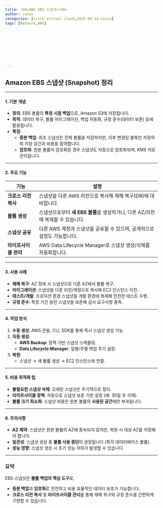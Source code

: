 ```yaml
---
title: <h0>AWS EBS 스냅샷</h0>
author: cotes 
categories: [cisco virtual cloud,2025-04-14-cisco]
tags: [Network,AWS]









---
```




## **Amazon EBS 스냅샷 (Snapshot) 정리**  

---

#### **1. 기본 개념**  
- **정의**: EBS 볼륨의 **특정 시점 백업**으로, Amazon S3에 저장됩니다.  
- **목적**: 데이터 복구, 볼륨 마이그레이션, 백업 자동화, 규정 준수(데이터 보존) 등에 활용됩니다.  
- **특징**:  
  - **증분 백업**: 최초 스냅샷은 전체 볼륨을 저장하지만, 이후 변경된 블록만 저장하여 저장 공간과 비용을 절약합니다.  
  - **암호화**: 원본 볼륨이 암호화된 경우 스냅샷도 자동으로 암호화되며, KMS 키로 관리됩니다.  

---

#### **2. 주요 기능**  
| **기능**              | **설명**                                                     |
| --------------------- | ------------------------------------------------------------ |
| **크로스 리전 복사**  | 스냅샷을 다른 AWS 리전으로 복사해 재해 복구(DR)에 대비합니다. |
| **볼륨 생성**         | 스냅샷으로부터 **새 EBS 볼륨**을 생성하거나, 다른 AZ/리전에 복제할 수 있습니다. |
| **스냅샷 공유**       | 다른 AWS 계정과 스냅샷을 공유할 수 있으며, 공개적으로 설정도 가능합니다. |
| **라이프사이클 관리** | AWS Data Lifecycle Manager로 스냅샷 생성/삭제를 자동화합니다. |

---

#### **3. 사용 사례**  
- **재해 복구**: AZ 장애 시 스냅샷으로 다른 AZ에서 볼륨 복구.  
- **마이그레이션**: 스냅샷을 다른 리전/계정으로 복사해 EC2 인스턴스 이전.  
- **테스트/개발**: 프로덕션 환경 스냅샷을 개발 환경에 복제해 안전한 테스트 수행.  
- **규정 준수**: 특정 기간 동안 스냅샷을 보존해 감사 요구사항 충족.  

---

#### **4. 작업 방식**  
1. **수동 생성**: AWS 콘솔, CLI, SDK를 통해 즉시 스냅샷 생성 가능.  
2. **자동 생성**:  
   - **AWS Backup**: 정책 기반 스냅샷 스케줄링.  
   - **Data Lifecycle Manager**: 일별/주별 백업 주기 설정.  
3. **복원**:  
   - 스냅샷 → 새 볼륨 생성 → EC2 인스턴스에 연결.  

---

#### **5. 비용 최적화 팁**  
- **불필요한 스냅샷 삭제**: 오래된 스냅샷은 주기적으로 정리.  
- **라이프사이클 정책**: 자동으로 스냅샷 보존 기한 설정 (예: 30일 후 삭제).  
- **볼륨 크기 최소화**: 스냅샷 비용은 원본 볼륨의 **사용된 공간**에만 부과됩니다.  

---

#### **6. 주의사항**  
- **AZ 제약**: 스냅샷은 원본 볼륨의 AZ에 종속되지 않지만, 복원 시 대상 AZ를 지정해야 합니다.  
- **일관성**: 스냅샷 생성 중 **볼륨 사용 중단**이 권장됩니다 (특히 데이터베이스 볼륨).  
- **성능 영향**: 스냅샷 생성 시 초기 성능 저하가 발생할 수 있습니다.  

---

### **요약**  
EBS 스냅샷은 **볼륨 백업의 핵심 도구**로,  
- **증분 백업**과 **암호화**로 안전하고 비용 효율적인 데이터 보호가 가능합니다.  
- **크로스 리전 복사** 및 **라이프사이클 관리**를 통해 재해 복구와 규정 준수를 간편하게 구현할 수 있습니다.